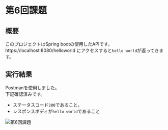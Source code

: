 # 第6回課題

## 概要

このプロジェクトはSpring bootの使用したAPIです。
https://localhost:8080/helloworld にアクセスすると`hello world`が返ってきます。

## 実行結果

Postmanを使用しました。  
下記確認済みです。

- ステータスコード`200`であること。
- レスポンスボディが`hello world`であること

![第6回課題](https://github.com/MasatoKihara25/assignment6/assets/162205053/c4108489-7171-474a-8f38-37b4046bd733)
